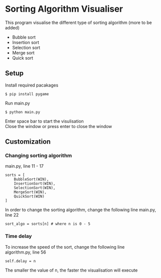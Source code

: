 # Sorting Algorithm Visualiser

This program visualise the different type of sorting algorithm (more to be added)
- Bubble sort 
- Insertion sort
- Selection sort
- Merge sort
- Quick sort

## Setup
Install required pacakages
```
$ pip install pygame
```

Run main.py
```
$ python main.py
```

Enter space bar to start the visulisation  
Close the window or press enter to close the window

## Customization
### Changing sorting algorithm
main.py, line 11 - 17
```
sorts = [
    BubbleSort(WIN), 
    InsertionSort(WIN), 
    SelectionSort(WIN),
    MergeSort(WIN),
    QuickSort(WIN)
]
```

In order to change the sorting algorithm, change the following line
main.py, line 22
```
sort_algo = sorts[n] # where n is 0 - 5
```

### Time delay
To increase the speed of the sort, change the following line  
algorithm.py, line 56
```
self.delay = n
```
The smaller the value of n, the faster the visualisation will execute
